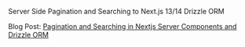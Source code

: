 Server Side Pagination and Searching to Next.js 13/14 Drizzle ORM

Blog Post: [Pagination and Searching in Nextjs Server Components and Drizzle ORM](https://everythingcs.dev/blog/nextjs-server-components-pagination-searching-drizzle-orm/)
